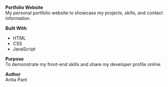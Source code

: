 **Portfolio Website**  
My personal portfolio website to showcase my projects, skills, and contact information.

**Built With**
- HTML
- CSS
- JavaScript

 **Purpose**  
To demonstrate my front-end skills and share my developer profile online.

**Author**  
Anita Pant
